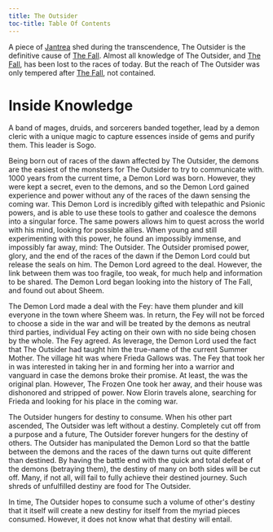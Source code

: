```yaml
---
title: The Outsider
toc-title: Table Of Contents
---
```


A piece of [Jantrea](../setting-world/celestials.md) shed during the transcendence, The Outsider is the definitive cause of [The Fall](../setting-world/world.md). Almost all knowledge of The Outsider, and [The Fall](../setting-world/world.md), has been lost to the races of today. But the reach of The Outsider was only tempered after [The Fall](../setting-world/world.md), not contained.


# Inside Knowledge

A band of mages, druids, and sorcerers banded together, lead by a demon cleric with a unique magic to capture essences inside of gems and purify them. This leader is Sogo. 

Being born out of races of the dawn affected by The Outsider, the demons are the easiest of the monsters for The Outsider to try to communicate with. 1000 years from the current time, a Demon Lord was born. However, they were kept a secret, even to the demons, and so the Demon Lord gained experience and power without any of the races of the dawn sensing the coming war. This Demon Lord is incredibly gifted with telepathic and Psionic powers, and is able to use these tools to gather and coalesce the demons into a singular force. The same powers allows him to quest across the world with his mind, looking for possible allies. When young and still experimenting with this power, he found an impossibly immense, and impossibly far away, mind: The Outsider. The Outsider promised power, glory, and the end of the races of the dawn if the Demon Lord could but release the seals on him. The Demon Lord agreed to the deal. However, the link between them was too fragile, too weak, for much help and information to be shared. The Demon Lord began looking into the history of The Fall, and found out about Sheem.

The Demon Lord made a deal with the Fey: have them plunder and kill everyone in the town where Sheem was. In return, the Fey will not be forced to choose a side in the war and will be treated by the demons as neutral third parties, individual Fey acting on their own with no side being chosen by the whole. The Fey agreed. As leverage, the Demon Lord used the fact that The Outsider had taught him the true-name of the current Summer Mother. The village hit was where Frieda Gallows was. The Fey that took her in was interested in taking her in and forming her into a warrior and vanguard in case the demons broke their promise. At least, the was the original plan. However, The Frozen One took her away, and their house was dishonored and stripped of power. Now Elorin travels alone, searching for Frieda and looking for his place in the coming war.


The Outsider hungers for destiny to consume. When his other part ascended, The Outsider was left without a destiny. Completely cut off from a purpose and a future, The Outsider forever hungers for the destiny of others. The Outsider has manipulated the Demon Lord so that the battle between the demons and the races of the dawn turns out quite different than destined. By having the battle end with the quick and total defeat of the demons (betraying them), the destiny of many on both sides will be cut off. Many, if not all, will fail to fully achieve their destined journey. Such shreds of unfulfilled destiny are food for The Outsider. 

In time, The Outsider hopes to consume such a volume of other's destiny that it itself will create a new destiny for itself from the myriad pieces consumed. However, it does not know what that destiny will entail.

